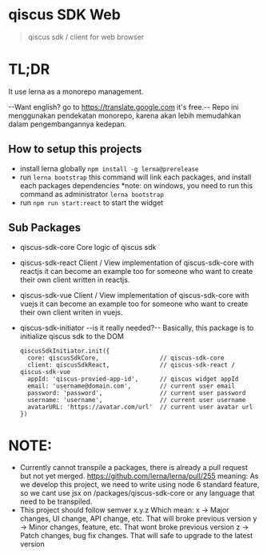 # qiscus SDK Web
> qiscus sdk / client for web browser

# TL;DR
It use lerna as a monorepo management.

--Want english? go to https://translate.google.com it's free.--
Repo ini menggunakan pendekatan monorepo, karena akan lebih memudahkan
dalam pengembangannya kedepan.

## How to setup this projects
- install lerna globally
  `npm install -g lerna@prerelease`
- run `lerna bootstrap`
  this command will link each packages, and install each packages dependencies
  *note: on windows, you need to run this command as administrator
  `lerna bootstrap`
- run `npm run start:react`
  to start the widget

## Sub Packages
- qiscus-sdk-core
  Core logic of qiscus sdk

- qiscus-sdk-react
  Client / View implementation of qiscus-sdk-core with reactjs
  it can become an example too for someone who want to create
  their own client written in reactjs.

- qiscus-sdk-vue
  Client / View implementation of qiscus-sdk-core with vuejs
  it can become an example too for someone who want to create
  their own client writen in vuejs.

- qiscus-sdk-initiator
  --is it really needed?--
  Basically, this package is to initialize qiscus sdk to the DOM
  ```
  qiscusSdkInitiator.init({
    core: qiscusSdkCore,                 // qiscus-sdk-core
    client: qiscusSdkReact,              // qiscus-sdk-react / qiscus-sdk-vue
    appId: 'qiscus-provied-app-id',      // qiscus widget appId
    email: 'username@domain.com',        // current user email
    password: 'password',                // current user password
    username: 'username',                // current user username
    avatarURL: 'https://avatar.com/url'  // current user avatar url
  })
  ```

# NOTE:
- Currently cannot transpile a packages, there is already a pull request
  but not yet merged. https://github.com/lerna/lerna/pull/255
  meaning: As we develop this project, we need to write using node 6 standard
  feature, so we cant use jsx on /packages/qiscus-sdk-core or any language
  that need to be transpiled.
- This project should follow semver x.y.z
  Which mean:
  x -> Major changes, UI change, API change, etc.
    That will broke previous version
  y -> Minor changes, feature, etc.
    That wont broke previous version
  z -> Patch changes, bug fix changes.
    That will safe to upgrade to the latest version
